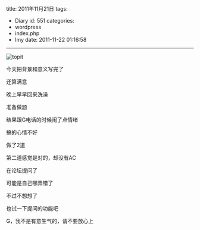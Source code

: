 title: 2011年11月21日
tags:
  - Diary
id: 551
categories:
  - wordpress
  - index.php
  - lmy
date: 2011-11-22 01:16:58
---

![](http://i.minus.com/ifv2PEn0kFxAQ.jpg "topit")

今天把背景和意义写完了

还算满意

<!--more-->

晚上早早回来洗澡

准备做题

结果跟G电话的时候闹了点情绪

搞的心情不好

做了2道

第二道感觉是对的，却没有AC

在论坛提问了

可能是自己哪弄错了

不过不想想了

也试一下提问的功能吧

G，我不是有意生气的，请不要放心上